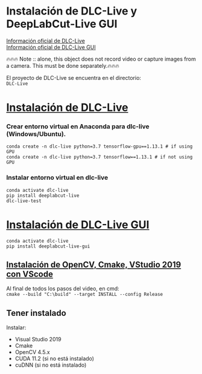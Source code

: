 # Instalación de DLC-Live y DeepLabCut-Live GUI

[Información oficial de DLC-Live](https://github.com/DeepLabCut/DeepLabCut-live) <br>
[Información oficial de DLC-Live GUI](https://github.com/DeepLabCut/DeepLabCut-live-GUI)

🔥🔥🔥 Note :: alone, this object does not record video or capture images from a camera. This must be done separately.🔥🔥🔥


El proyecto de DLC-Live se encuentra en el directorio: <br>
```DLC-Live```

# [Instalación de DLC-Live](https://github.com/DeepLabCut/DeepLabCut-live/blob/master/docs/install_desktop.md?plain=1)
### Crear entorno virtual en Anaconda para dlc-live (Windows/Ubuntu). <br>
~~~
conda create -n dlc-live python=3.7 tensorflow-gpu==1.13.1 # if using GPU
conda create -n dlc-live python=3.7 tensorflow==1.13.1 # if not using GPU
~~~
### Instalar entorno virtual en dlc-live
~~~
conda activate dlc-live
pip install deeplabcut-live
dlc-live-test
~~~

# [Instalación de DLC-Live GUI](https://github.com/DeepLabCut/DeepLabCut-live-GUI/blob/master/docs/install.md?plain=1)
~~~
conda activate dlc-live
pip install deeplabcut-live-gui
~~~

## [Instalación de OpenCV, Cmake, VStudio 2019 con VScode ](https://www.youtube.com/watch?v=-GY2gT2umpk&ab_channel=NicolaiNielsen-ComputerVision%26AI)
Al final de todos los pasos del video, en cmd: <br>
```cmake --build "C:\build" --target INSTALL --config Release``` <br>

## Tener instalado
Instalar: <br>
- Visual Studio 2019
- Cmake
- OpenCV 4.5.x
- CUDA 11.2 (si no está instalado)
- cuDNN (si no está instalado)